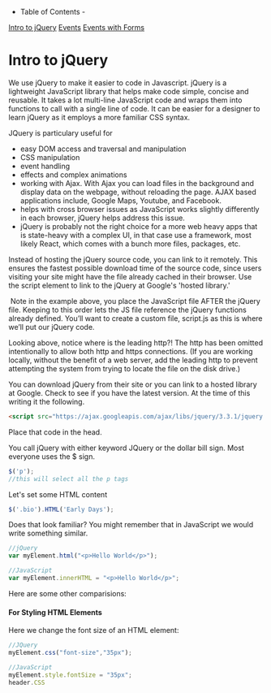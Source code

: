 - Table of Contents - 

[Intro to jQuery](#)
[Events](#)
[Events with Forms](#)

# Intro to jQuery
We use jQuery to make it easier to code in Javascript. jQuery is a lightweight JavaScript library that helps make code simple, concise and reusable. It
takes a lot multi-line JavaScript code and wraps them into functions to call with a single line of code. It can be easier for a designer to learn jQuery as it employs a more familiar CSS syntax.

JQuery is particulary useful for 
- easy DOM access and traversal and manipulation
- CSS manipulation
- event handling
- effects and complex animations
- working with Ajax. With Ajax you can load files in the background and display data on the webpage, without reloading the page. AJAX based applications include, Google Maps, Youtube, and Facebook.
- ​helps with cross browser issues as JavaScript works slightly differently in each browser, jQuery helps address this issue.
- jQuery is probably not the right choice for a more web heavy apps that is state-heavy with a complex UI, in that case use a framework, most likely React, which comes with a bunch more files, packages, etc.

Instead of hosting the jQuery source code, you can link to it remotely. This ensures the fastest possible download time of the source code, since users visiting your site might have the file already cached in their browser. Use the script element to link to the jQuery at Google's 'hosted library.'  

<script src= "//ajax.googleapis.com/ajax/libs/jquery/2.2.2/jquery.min.js"></script>
<script src="script.js"></script>
​
Note in the example above, you place the JavaScript file AFTER the jQuery file. Keeping to this order lets the JS file reference the jQuery functions already defined. You’ll want to create a custom file, script.js as this is where we’ll put our jQuery code.

Looking above, notice where is the leading http?! The http has been omitted intentionally to allow both http and https connections. (If you are working locally, without the benefit of a web server, add the leading http to prevent attempting the system from trying to locate the file on the disk drive.)

You can download jQuery from their site or you can link to a hosted library at Google.
Check to see if you have the latest version. At the time of this writing it the following.

```html
<script src="https://ajax.googleapis.com/ajax/libs/jquery/3.3.1/jquery.min.js"></script>
```
Place that code in the head. 

You call jQuery with either keyword JQuery or the dollar bill sign. Most everyone uses the $ sign.

```javascript
$('p');
//this will select all the p tags
```
Let's set some HTML content

```javascript
$('.bio').HTML('Early Days');
```
Does that look familiar? You might remember that in JavaScript we would write something similar.

```javascript
//jQuery
var myElement.html("<p>Hello World</p>");

//JavaScript
var myElement.innerHTML = "<p>Hello World</p>";
```

Here are some other comparisions:

#### For ​Styling HTML Elements
Here we change the font size of an HTML element:
```javascript
//JQuery
myElement.css("font-size","35px");

//JavaScript
myElement.style.fontSize = "35px";
header.CSS
```
